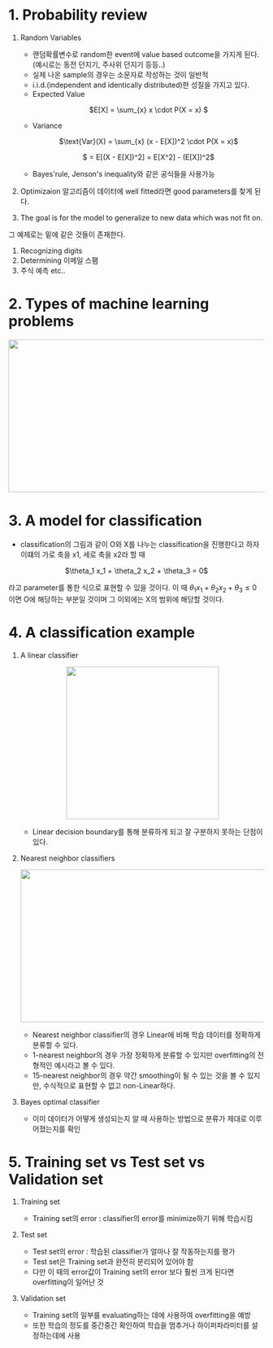 # 1. Probability review

1. Random Variables

   - 랜덤확률변수로 random한 event에 value based outcome을 가지게 된다.
     (예시로는 동전 던지기, 주사위 던지기 등등..)
   - 실제 나온 sample의 경우는 소문자로 작성하는 것이 일반적
   - i.i.d.(independent and identically distributed)한 성질을 가지고 있다.
   - Expected Value
     <p align="center">$E[X] = \sum_{x} x \cdot P(X = x) $</p>
   - Variance
     <p align="center">$\text{Var}(X) = \sum_{x} (x - E[X])^2 \cdot P(X = x)$</p>
     <p align="center">$ = E[(X - E[X])^2] = E[X^2] - (E[X])^2$</p>
   - Bayes'rule, Jenson's inequality와 같은 공식들을 사용가능

4. Optimizaion 알고리즘이 데이터에 well fitted라면 good parameters를 찾게 된다.
5. The goal is for the model to generalize to new data which was not fit on.

그 예제로는 밑에 같은 것들이 존재한다.
1. Recognizing digits
2. Determining 이메일 스팸
3. 주식 예측 etc..
   
# 2. Types of machine learning problems

<p align="center"><img src="https://github.com/junofficial/CS189_note/assets/124868359/c2399e29-3207-4c91-8eff-b38d95781946" width="600" height="300"/></p>

# 3. A model for classification

- classification의 그림과 같이 O와 X를 나누는 classification을 진행한다고 하자 이떄의 가로 축을 x1, 세로 축을 x2라 할 때

<p align="center">$\theta_1 x_1 + \theta_2 x_2 + \theta_3 = 0$</p>

라고 parameter를 통한 식으로 표현할 수 있을 것이다. 이 때 $\theta_1 x_1 + \theta_2 x_2 + \theta_3 \le 0$ 이면 O에 해당하는 부분일 것이며 그 이외에는 X의 범위에 해당할 것이다.

# 4. A classification example

1. A linear classifier
  
   <p align="center"><img src="https://github.com/junofficial/mppi_RobotArm/assets/124868359/c69f6ed6-a2e2-4c81-9d23-bb8f6e9d1ad4" width="300" height="300"/></p>
   
   - Linear decision boundary를 통해 분류하게 되고 잘 구분하지 못하는 단점이 있다.

2. Nearest neighbor classifiers

   <p align="center"><img src="https://github.com/junofficial/mppi_RobotArm/assets/124868359/8aeb1cf3-e6ab-47d1-9b8c-3c4911e0dfe7" width="600" height="300"/></p>

   - Nearest neighbor classifier의 경우 Linear에 비해 학습 데이터를 정확하게 분류할 수 있다.
   - 1-nearest neighbor의 경우 가장 정확하게 분류할 수 있지만 overfitting의 전형적인 예시라고 볼 수 있다.
   - 15-nearest neighbor의 경우 약간 smoothing이 될 수 있는 것을 볼 수 있지만, 수식적으로 표현할 수 없고 non-Linear하다.
  
3. Bayes optimal classifier

   - 이미 데이터가 어떻게 생성되는지 알 때 사용하는 방법으로 분류가 제대로 이루어졌는지를 확인

# 5. Training set vs Test set vs Validation set

1. Training set
     
   - Training set의 error : classifier의 error를 minimize하기 위해 학습시킴

2. Test set

   - Test set의 error : 학습된 classifier가 얼마나 잘 작동하는지를 평가
   - Test set은 Training set과 완전히 분리되어 있어야 함
   - 다만 이 때의 error값이 Training set의 error 보다 훨씬 크게 된다면 overfitting이 일어난 것
  
3. Validation set

   - Training set의 일부를 evaluating하는 데에 사용하여 overfitting을 예방
   - 또한 학습의 정도를 중간중간 확인하여 학습을 멈추거나 하이퍼파라미터를 설정하는데에 사용
